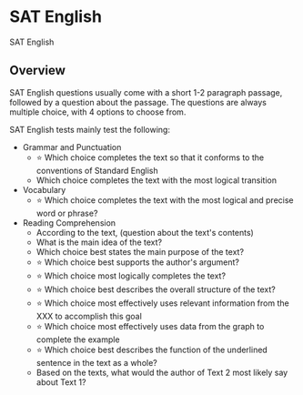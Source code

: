 # SAT English

SAT English

## Overview

SAT English questions usually come with a short 1-2 paragraph passage, followed by a question about the passage. 
The questions are always multiple choice, with 4 options to choose from.

SAT English tests mainly test the following:
- Grammar and Punctuation
    - ⭐ Which choice completes the text so that it conforms to the conventions of Standard English
    - Which choice completes the text with the most logical transition
- Vocabulary
    - ⭐ Which choice completes the text with the most logical and precise word or phrase?
- Reading Comprehension
    - According to the text, (question about the text's contents)
    - What is the main idea of the text?
    - Which choice best states the main purpose of the text?
    - ⭐ Which choice best supports the author's argument?
    - ⭐ Which choice most logically completes the text?
    - ⭐ Which choice best describes the overall structure of the text?
    - ⭐ Which choice most effectively uses relevant information from the XXX to accomplish this goal
    - ⭐ Which choice most effectively uses data from the graph to complete the example
    - ⭐ Which choice best describes the function of the underlined sentence in the text as a whole?
    - Based on the texts, what would the author of Text 2 most likely say about Text 1?
